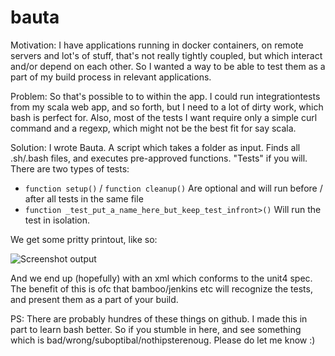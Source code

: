 # bauta

Motivation:
I have applications running in docker containers, on remote servers and lot's of stuff, that's not really tightly coupled, but which interact and/or depend on each other. So I wanted a way to be able to test them as a part of my build process in relevant applications.

Problem:
So that's possible to to within the app. I could run integrationtests from my scala web app, and so forth, but I need to a lot of dirty work, which bash is perfect for. Also, most of the tests I want require only a simple curl command and a regexp, which might not be the best fit for say scala. 

Solution:
I wrote Bauta. A script which takes a folder as input. Finds all .sh/.bash files, and executes pre-approved functions. "Tests" if you will. There are two types of tests:

  - ``` function setup() ``` / ``` function cleanup() ``` Are optional and will run before / after all tests in the same file
  - ``` function _test_put_a_name_here_but_keep_test_infront>() ``` Will run the test in isolation. 

We get some pritty printout, like so:

![Screenshot output](https://raw.github.com/brujoand/bauta/master/resources/test_output.png)

And we end up (hopefully) with an xml which conforms to the unit4 spec. The benefit of this is ofc that bamboo/jenkins etc will recognize the tests, and present them as a part of your build. 


PS: There are probably hundres of these things on github. I made this in part to learn bash better. So if you stumble in here, and see something which is bad/wrong/suboptibal/nothipsterenoug. Please do let me know :) 
